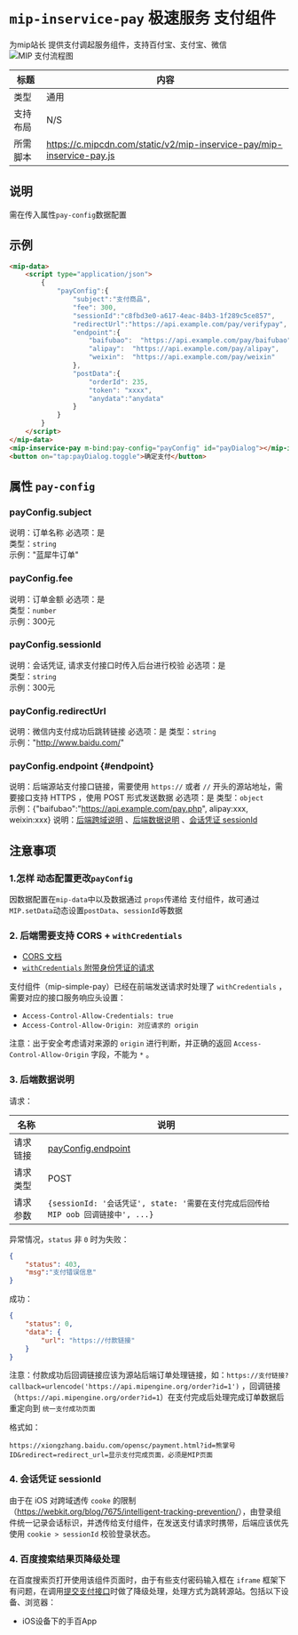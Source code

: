 # `mip-inservice-pay` 极速服务 支付组件

为mip站长 提供支付调起服务组件，支持百付宝、支付宝、微信
![MIP 支付流程图](https://user-images.githubusercontent.com/7043799/41702452-c470f1f8-7562-11e8-82a1-b9accf41f3ff.png)

标题|内容
----|----
类型|通用
支持布局|N/S
所需脚本|https://c.mipcdn.com/static/v2/mip-inservice-pay/mip-inservice-pay.js

## 说明
需在传入属性`pay-config`数据配置

## 示例

```html
<mip-data>
    <script type="application/json">
        {
            "payConfig":{
                "subject":"支付商品",
                "fee": 300,
                "sessionId":"c8fbd3e0-a617-4eac-84b3-1f289c5ce857",
                "redirectUrl":"https://api.example.com/pay/verifypay",
                "endpoint":{
                    "baifubao":  "https://api.example.com/pay/baifubao",
                    "alipay":  "https://api.example.com/pay/alipay",
                    "weixin":  "https://api.example.com/pay/weixin"
                },
                "postData":{
                    "orderId": 235,
                    "token": "xxxx",
                    "anydata":"anydata"
                }
            }
        }
    </script>
</mip-data>
<mip-inservice-pay m-bind:pay-config="payConfig" id="payDialog"></mip-inservice-pay>
<button on="tap:payDialog.toggle">确定支付</button>
```

## 属性 `pay-config`
### payConfig.subject
说明：订单名称
必选项：是  
类型：`string`  
示例："蓝犀牛订单"

### payConfig.fee
说明：订单金额
必选项：是  
类型：`number`  
示例：300元


### payConfig.sessionId
说明：会话凭证, 请求支付接口时传入后台进行校验
必选项：是  
类型：`string`  
示例：300元

### payConfig.redirectUrl 
说明：微信内支付成功后跳转链接
必选项：是
类型：`string`  
示例："http://www.baidu.com/"

### payConfig.endpoint  {#endpoint}
说明：后端源站支付接口链接，需要使用 `https://` 或者 `//` 开头的源站地址，需要接口支持 HTTPS ，使用 POST 形式发送数据 
必选项：是
类型：`object`  
示例：{"baifubao":"https://api.example.com/pay.php", alipay:xxx, weixin:xxx}
说明：[后端跨域说明](#cors) 、[后端数据说明](#data) 、[会话凭证 sessionId](#sessionId)



## 注意事项

### 1.怎样 动态配置更改`payConfig`
因数据配置在`mip-data`中以及数据通过 `props`传递给 支付组件，故可通过 `MIP.setData`动态设置`postData`、`sessionId`等数据

<a id="cors" name="cors" href="#cors"></a>
### 2. 后端需要支持 CORS + `withCredentials`

- [CORS 文档](https://developer.mozilla.org/zh-CN/docs/Web/HTTP/Access_control_CORS)
- [`withCredentials` 附带身份凭证的请求](https://developer.mozilla.org/zh-CN/docs/Web/HTTP/Access_control_CORS#%E9%99%84%E5%B8%A6%E8%BA%AB%E4%BB%BD%E5%87%AD%E8%AF%81%E7%9A%84%E8%AF%B7%E6%B1%82)

支付组件（mip-simple-pay）已经在前端发送请求时处理了 `withCredentials` ，需要对应的接口服务响应头设置：

- `Access-Control-Allow-Credentials: true`
- `Access-Control-Allow-Origin: 对应请求的 origin`

注意：出于安全考虑请对来源的 `origin` 进行判断，并正确的返回 `Access-Control-Allow-Origin` 字段，不能为 `*` 。

<a id="data" name="data" href="#data"></a>
### 3. 后端数据说明
请求：

名称 | 说明
--- | ---
请求链接 | [payConfig.endpoint](#endpoint)
请求类型 | POST
请求参数 | `{sessionId: '会话凭证', state: '需要在支付完成后回传给 MIP oob 回调链接中', ...}`

异常情况，`status` 非 `0` 时为失败：
```json
{
    "status": 403,
    "msg":"支付错误信息"
}
```

成功：
```json
{
    "status": 0,
    "data": {
        "url": "https://付款链接"
    }
}
```

注意：付款成功后回调链接应该为源站后端订单处理链接，如：`https://支付链接?callback=urlencode('https://api.mipengine.org/order?id=1')` ，回调链接（`https://api.mipengine.org/order?id=1`）在支付完成后处理完成订单数据后重定向到 `统一支付成功页面`

格式如：
```
https://xiongzhang.baidu.com/opensc/payment.html?id=熊掌号ID&redirect=redirect_url=显示支付完成页面，必须是MIP页面
```


<a id="sessionId" name="sessionId" href="#sessionId"></a>
### 4. 会话凭证 sessionId

由于在 iOS 对跨域透传 `cooke` 的限制（<https://webkit.org/blog/7675/intelligent-tracking-prevention/>），由登录组件统一记录会话标识，并透传给支付组件，在发送支付请求时携带，后端应该优先使用 `cookie > sessionId` 校验登录状态。

### 4. 百度搜索结果页降级处理

在百度搜索页打开使用该组件页面时，由于有些支付密码输入框在 `iframe` 框架下有问题，在调用[提交支付接口](#action-pay)时做了降级处理，处理方式为跳转源站。包括以下设备、浏览器：
- iOS设备下的手百App
